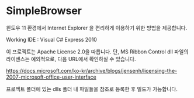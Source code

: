 # SimpleBrowser
윈도우 11 환경에서 Internet Explorer 을 편리하게 이용하기 위한 방법을 제공합니다.

Working IDE : Visual C# Express 2010

이 프로젝트는 Apache License 2.0을 따릅니다.
단, MS Ribbon Control dll 파일의 라이센스는 예외적으로, 다음 URL에서 확인하실 수 있습니다.

https://docs.microsoft.com/ko-kr/archive/blogs/jensenh/licensing-the-2007-microsoft-office-user-interface

프로젝트 폴더에 있는 dlls 폴더 내 파일들을 참조로 등록한 후 빌드가 가능합니다.